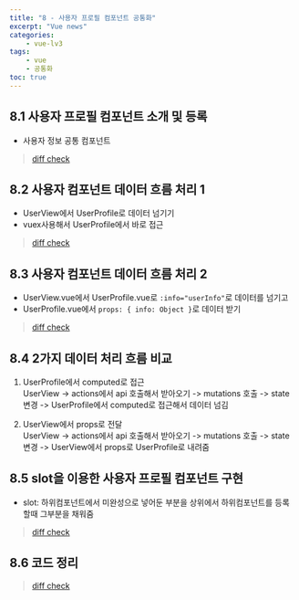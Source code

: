 ```yaml
--- 
title: "8 - 사용자 프로필 컴포넌트 공통화" 
excerpt: "Vue news"
categories: 
    - vue-lv3
tags: 
    - vue
    - 공통화
toc: true
--- 
```


## 8.1 사용자 프로필 컴포넌트 소개 및 등록

- 사용자 정보 공통 컴포넌트

>[diff check](https://github.com/wjddk0909/vue-news/commit/14deeeb5aea1f060678ff92447969656daec4c08)

## 8.2 사용자 컴포넌트 데이터 흐름 처리 1

- UserView에서 UserProfile로 데이터 넘기기
- vuex사용해서 UserProfile에서 바로 접근

>[diff check](https://github.com/wjddk0909/vue-news/commit/1407cba586231ba50ce7d5c08d4e54a5b93ef2cb)

## 8.3 사용자 컴포넌트 데이터 흐름 처리 2

- UserView.vue에서 UserProfile.vue로 `:info="userInfo"`로 데이터를 넘기고
- UserProfile.vue에서 `props: { info: Object }`로 데이터 받기

>[diff check](https://github.com/wjddk0909/vue-news/commit/97795a2c137c7faac6513465516d5cf2122eb93a)

## 8.4 2가지 데이터 처리 흐름 비교

1. UserProfile에서 computed로 접근  
UserView -> actions에서 api 호출해서 받아오기 -> mutations 호출 -> state변경 -> UserProfile에서 computed로 접근해서 데이터 넘김

2. UserView에서 props로 전달  
UserView -> actions에서 api 호출해서 받아오기 -> mutations 호출 -> state변경 -> UserView에서 props로 UserProfile로 내려줌

## 8.5 slot을 이용한 사용자 프로필 컴포넌트 구현

- slot: 하위컴포넌트에서 미완성으로 넣어둔 부분을 상위에서 하위컴포넌트를 등록할때 그부분을 채워줌

>[diff check](https://github.com/wjddk0909/vue-news/commit/aa25c1db22d662283737d105c1b3a0dbf119e5b8)

## 8.6 코드 정리

>[diff check](https://github.com/wjddk0909/vue-news/commit/03720f08f4ec3c15d1a334a959538f07db14971c)